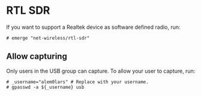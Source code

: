 # RTL SDR

If you want to support a Realtek device as software defined radio, run:

```ShellSession
# emerge "net-wireless/rtl-sdr"
```

## Allow capturing

Only users in the USB group can capture. To allow your user to capture, run:

```ShellSession
# _username="alem0lars" # Replace with your username.
# gpasswd -a ${_username} usb
```
